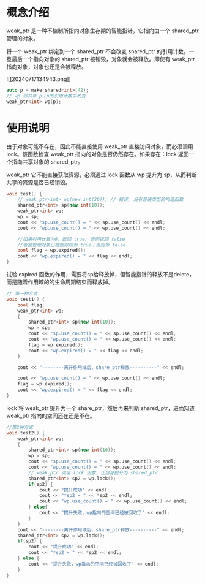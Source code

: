 # 概念介绍

weak_ptr 是一种不控制所指向对象生存期的智能指针，它指向由一个 shared_ptr 管理的对象。

将一个 weak_ptr 绑定到一个 shared_ptr 不会改变 shared_ptr 的引用计数。一旦最后一个指向对象的 shared_ptr 被销毁，对象就会被释放。即使有 weak_ptr 指向对象，对象也还是会被释放。


![[20240717134943.png]]

```c++
auto p = make_shared<int>(42);
// wp 弱共享 p；p的引用计数未改变
weak_ptr<int> wp(p);
```


# 使用说明

由于对象可能不存在，因此不能直接使用 weak_ptr 直接访问对象，而必须调用 lock。该函数检查 weak_ptr 指向的对象是否仍然存在。如果存在：lock 返回一个指向共享对象的 shared_ptr。

weak_ptr 它不能直接获取资源，必须通过 lock 函数从 wp 提升为 sp，从而判断共享的资源是否已经销毁。

```c++
void test() {
    // weak_ptr<int> wp(new int(20)); // 错误, 没有普通类型的构造函数
    shared_ptr<int> sp(new int(10));
    weak_ptr<int> wp;
    wp = sp;
    cout << "sp.use_count() = " << sp.use_count() << endl;
    cout << "wp.use_count() = " << wp.use_count() << endl;

    //如果引用计数为0，返回 true; 否则返回 false
    //若被管理对象已被删除则为 true；否则为 false
    bool flag = wp.expired(); 
    cout << "wp.expired() = " << flag << endl;
}
```

试验 expired 函数的作用，需要将sp给释放掉，但智能指针的释放不是delete，而是随着作用域的的生命周期结束而释放掉。

```c++
// 第一种方式
void test1() {
    bool flag;
    weak_ptr<int> wp;
    {
        shared_ptr<int> sp(new int(10));
        wp = sp;
        cout << "sp.use_count() = " << sp.use_count() << endl;
        cout << "wp.use_count() = " << wp.use_count() << endl;
        flag = wp.expired(); 
        cout << "wp.expired() = " << flag << endl;
    }

    cout << "--------离开作用域后，share_ptr释放----------" << endl;

    cout << "wp.use_count() = " << wp.use_count() << endl;
    flag = wp.expired(); 
    cout << "wp.expired() = " << flag << endl;
}
```

lock 将 weak_ptr 提升为一个 share_ptr，然后再来判断 shared_ptr，进而知道 weak_ptr 指向的空间还在还是不在。

```c++
//第2种方式
void test2() {
    weak_ptr<int> wp;
    {
        shared_ptr<int> sp(new int(10));
        wp = sp;
        cout << "sp.use_count() = " << sp.use_count() << endl;
        cout << "wp.use_count() = " << wp.use_count() << endl;
		// weak_ptr 调用 lock 函数，让自身提升为 shared_ptr
        shared_ptr<int> sp2 = wp.lock();
        if(sp2) {
            cout << "提升成功" << endl;
            cout << "*sp2 = " << *sp2 << endl;
            cout << "wp.use_count() = " << wp.use_count() << endl;
        } else{
            cout << "提升失败，wp指向的空间已经被回收了" << endl;
        }
    }
    cout << "--------离开作用域后，share_ptr释放----------" << endl;
    shared_ptr<int> sp2 = wp.lock();
    if(sp2) {
        cout << "提升成功" << endl;
        cout << "*sp2 = " << *sp2 << endl;
    } else {
        cout << "提升失败，wp指向的空间已经被回收了" << endl;
    }
}
```

